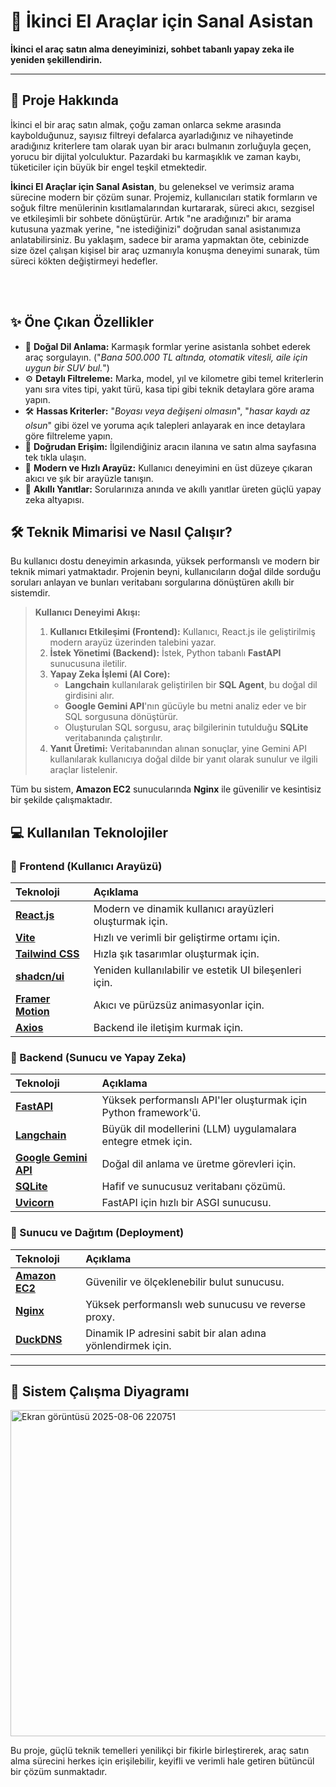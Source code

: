# 🚗 İkinci El Araçlar için Sanal Asistan

**İkinci el araç satın alma deneyiminizi, sohbet tabanlı yapay zeka ile yeniden şekillendirin.**

---

## 📖 Proje Hakkında

İkinci el bir araç satın almak, çoğu zaman onlarca sekme arasında kaybolduğunuz, sayısız filtreyi defalarca ayarladığınız ve nihayetinde aradığınız kriterlere tam olarak uyan bir aracı bulmanın zorluğuyla geçen, yorucu bir dijital yolculuktur. Pazardaki bu karmaşıklık ve zaman kaybı, tüketiciler için büyük bir engel teşkil etmektedir.

**İkinci El Araçlar için Sanal Asistan**, bu geleneksel ve verimsiz arama sürecine modern bir çözüm sunar. Projemiz, kullanıcıları statik formların ve soğuk filtre menülerinin kısıtlamalarından kurtararak, süreci akıcı, sezgisel ve etkileşimli bir sohbete dönüştürür. Artık "ne aradığınızı" bir arama kutusuna yazmak yerine, "ne istediğinizi" doğrudan sanal asistanımıza anlatabilirsiniz. Bu yaklaşım, sadece bir arama yapmaktan öte, cebinizde size özel çalışan kişisel bir araç uzmanıyla konuşma deneyimi sunarak, tüm süreci kökten değiştirmeyi hedefler.

<br>

<br>

## ✨ Öne Çıkan Özellikler

- 💬 **Doğal Dil Anlama:** Karmaşık formlar yerine asistanla sohbet ederek araç sorgulayın. ("*Bana 500.000 TL altında, otomatik vitesli, aile için uygun bir SUV bul.*")
- ⚙️ **Detaylı Filtreleme:** Marka, model, yıl ve kilometre gibi temel kriterlerin yanı sıra vites tipi, yakıt türü, kasa tipi gibi teknik detaylara göre arama yapın.
- 🛠️ **Hassas Kriterler:** "*Boyası veya değişeni olmasın*", "*hasar kaydı az olsun*" gibi özel ve yoruma açık talepleri anlayarak en ince detaylara göre filtreleme yapın.
- 🔗 **Doğrudan Erişim:** İlgilendiğiniz aracın ilanına ve satın alma sayfasına tek tıkla ulaşın.
- 🚀 **Modern ve Hızlı Arayüz:** Kullanıcı deneyimini en üst düzeye çıkaran akıcı ve şık bir arayüzle tanışın.
- 🧠 **Akıllı Yanıtlar:** Sorularınıza anında ve akıllı yanıtlar üreten güçlü yapay zeka altyapısı.

## 🛠️ Teknik Mimarisi ve Nasıl Çalışır?

Bu kullanıcı dostu deneyimin arkasında, yüksek performanslı ve modern bir teknik mimari yatmaktadır. Projenin beyni, kullanıcıların doğal dilde sorduğu soruları anlayan ve bunları veritabanı sorgularına dönüştüren akıllı bir sistemdir.

> **Kullanıcı Deneyimi Akışı:**
> 1.  **Kullanıcı Etkileşimi (Frontend):** Kullanıcı, React.js ile geliştirilmiş modern arayüz üzerinden talebini yazar.
> 2.  **İstek Yönetimi (Backend):** İstek, Python tabanlı **FastAPI** sunucusuna iletilir.
> 3.  **Yapay Zeka İşlemi (AI Core):**
>     * **Langchain** kullanılarak geliştirilen bir **SQL Agent**, bu doğal dil girdisini alır.
>     * **Google Gemini API**'nın gücüyle bu metni analiz eder ve bir SQL sorgusuna dönüştürür.
>     * Oluşturulan SQL sorgusu, araç bilgilerinin tutulduğu **SQLite** veritabanında çalıştırılır.
> 4.  **Yanıt Üretimi:** Veritabanından alınan sonuçlar, yine Gemini API kullanılarak kullanıcıya doğal dilde bir yanıt olarak sunulur ve ilgili araçlar listelenir.

Tüm bu sistem, **Amazon EC2** sunucularında **Nginx** ile güvenilir ve kesintisiz bir şekilde çalışmaktadır.

## 💻 Kullanılan Teknolojiler

### 🔹 Frontend (Kullanıcı Arayüzü)

| Teknoloji | Açıklama |
| :--- | :--- |
| **[React.js](https://reactjs.org/)** | Modern ve dinamik kullanıcı arayüzleri oluşturmak için. |
| **[Vite](https://vitejs.dev/)** | Hızlı ve verimli bir geliştirme ortamı için. |
| **[Tailwind CSS](https://tailwindcss.com/)** | Hızla şık tasarımlar oluşturmak için. |
| **[shadcn/ui](https://ui.shadcn.dev/)** | Yeniden kullanılabilir ve estetik UI bileşenleri için. |
| **[Framer Motion](https://www.framer.com/motion/)** | Akıcı ve pürüzsüz animasyonlar için. |
| **[Axios](https://axios-http.com/)** | Backend ile iletişim kurmak için. |

### 🔹 Backend (Sunucu ve Yapay Zeka)

| Teknoloji | Açıklama |
| :--- | :--- |
| **[FastAPI](https://fastapi.tiangolo.com/)** | Yüksek performanslı API'ler oluşturmak için Python framework'ü. |
| **[Langchain](https://www.langchain.com/)** | Büyük dil modellerini (LLM) uygulamalara entegre etmek için. |
| **[Google Gemini API](https://ai.google.dev/)** | Doğal dil anlama ve üretme görevleri için. |
| **[SQLite](https://www.sqlite.org/)** | Hafif ve sunucusuz veritabanı çözümü. |
| **[Uvicorn](https://www.uvicorn.org/)** | FastAPI için hızlı bir ASGI sunucusu. |

### 🔹 Sunucu ve Dağıtım (Deployment)

| Teknoloji | Açıklama |
| :--- | :--- |
| **[Amazon EC2](https://aws.amazon.com/ec2/)** | Güvenilir ve ölçeklenebilir bulut sunucusu. |
| **[Nginx](https://nginx.org/)** | Yüksek performanslı web sunucusu ve reverse proxy. |
| **[DuckDNS](https://www.duckdns.org/)** | Dinamik IP adresini sabit bir alan adına yönlendirmek için. |

---

## 🤖 Sistem Çalışma Diyagramı
<img width="1753" height="522" alt="Ekran görüntüsü 2025-08-06 220751" src="https://github.com/user-attachments/assets/e2e1fe77-24ee-425e-b609-11c2d391a00c" />


Bu proje, güçlü teknik temelleri yenilikçi bir fikirle birleştirerek, araç satın alma sürecini herkes için erişilebilir, keyifli ve verimli hale getiren bütüncül bir çözüm sunmaktadır.
